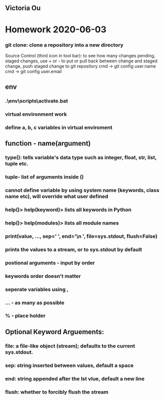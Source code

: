 ## Victoria Ou

# Homework 2020-06-03

### git clone: clone a repository into a new directory

Source Control (third icon in tool bar): to see how many changes pending, staged changes, use + or - to put or pull back between change and staged change, push staged change to git repository
cmd -> git config user.name 
cmd -> git config user.email

## env
### .\env\scripts\activate.bat
### virtual environment work
### define a, b, c variables in virtual enviroment

## function - name(argument)

### type(): tells variable's data type  such as integer, float, str, list, tuple etc.
### tuple- list of arguments inside ()

### cannot define variable by using system name (keywords, class name etc), will override what user defined 

### help()> help(keyword)> lists  all keywords in Python
### help()> help(modules)> lists all module names

### print(value, ..., sep=' ', end='\n ', file=sys.stdout, flush=False)
### prints the values to a stream, or to sys.stdout by default

### postional arguments - input by order
### keywords order doesn't matter
### seperate variables using ,
### ... - as many as possible
### % - place holder

## Optional Keyword Arguements:
### file: a file-like object (stream); defaults to the current sys.stdout.
### sep: string inserted between values, default a space
### end: string appended after the lst vlue, default a new line
### flush: whether to forcibly flush the stream